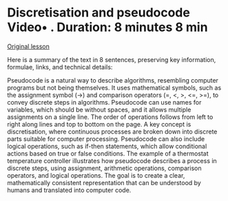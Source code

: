 # Discretisation and pseudocode Video• . Duration: 8 minutes 8 min

[Original lesson](https://www.coursera.org/learn/uol-algorithms-and-data-structures-1/lecture/4Sm0D/discretisation-and-pseudocode)

Here is a summary of the text in 8 sentences, preserving key information, formulae, links, and technical details:

Pseudocode is a natural way to describe algorithms, resembling computer programs but not being themselves. It uses mathematical symbols, such as the assignment symbol (→) and comparison operators (=, <, >, <=, >=), to convey discrete steps in algorithms. Pseudocode can use names for variables, which should be without spaces, and it allows multiple assignments on a single line. The order of operations follows from left to right along lines and top to bottom on the page. A key concept is discretisation, where continuous processes are broken down into discrete parts suitable for computer processing. Pseudocode can also include logical operations, such as if-then statements, which allow conditional actions based on true or false conditions. The example of a thermostat temperature controller illustrates how pseudocode describes a process in discrete steps, using assignment, arithmetic operations, comparison operators, and logical operations. The goal is to create a clear, mathematically consistent representation that can be understood by humans and translated into computer code.

